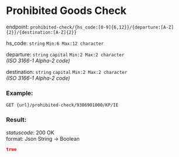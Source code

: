 # Prohibited Goods Check

endpoint: `prohibited-check/{hs_code:[0-9]{6,12}}/{departure:[A-Z]{2}}/{destination:[A-Z]{2}}`

hs_code: `string` `Min:6 Max:12 character`  

departure: `string` `capital` `Min:2 Max:2 character`  
_(ISO 3166-1 Alpha-2 code)_  

destination: `string` `capital` `Min:2 Max:2 character`  
_(ISO 3166-1 Alpha-2 code)_  

### Example: 
```url
GET {url}/prohibited-check/9306901000/KP/IE
```
### Result:
_statuscode_: 200 OK  
format: Json String -> Boolean

```json
true
```
